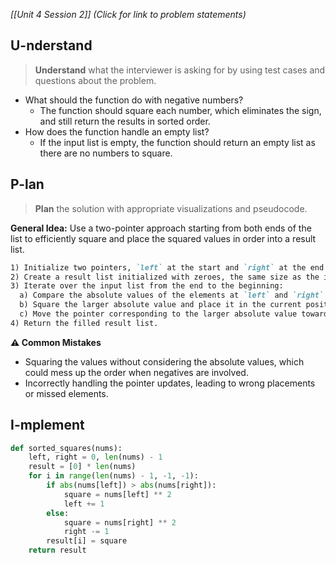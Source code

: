 *[[Unit 4 Session 2]] (Click for link to problem statements)*

## U-nderstand

> **Understand** what the interviewer is asking for by using test cases and questions about the problem.

- What should the function do with negative numbers?
  - The function should square each number, which eliminates the sign, and still return the results in sorted order.
- How does the function handle an empty list?
  - If the input list is empty, the function should return an empty list as there are no numbers to square.

## P-lan

> **Plan** the solution with appropriate visualizations and pseudocode.

**General Idea:** Use a two-pointer approach starting from both ends of the list to efficiently square and place the squared values in order into a result list.

```markdown
1) Initialize two pointers, `left` at the start and `right` at the end of the list.
2) Create a result list initialized with zeroes, the same size as the input list.
3) Iterate over the input list from the end to the beginning:
  a) Compare the absolute values of the elements at `left` and `right`.
  b) Square the larger absolute value and place it in the current position in the result list.
  c) Move the pointer corresponding to the larger absolute value towards the center.
4) Return the filled result list.
```

**⚠️ Common Mistakes**

- Squaring the values without considering the absolute values, which could mess up the order when negatives are involved.
- Incorrectly handling the pointer updates, leading to wrong placements or missed elements.

## I-mplement

```python
def sorted_squares(nums):
    left, right = 0, len(nums) - 1
    result = [0] * len(nums)
    for i in range(len(nums) - 1, -1, -1):
        if abs(nums[left]) > abs(nums[right]):
            square = nums[left] ** 2
            left += 1
        else:
            square = nums[right] ** 2
            right -= 1
        result[i] = square
    return result
```